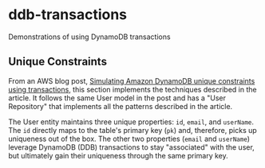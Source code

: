 # ddb-transactions

Demonstrations of using DynamoDB transactions

## Unique Constraints

From an AWS blog post, [Simulating Amazon DynamoDB unique constraints using transactions](https://aws.amazon.com/blogs/database/simulating-amazon-dynamodb-unique-constraints-using-transactions/), this section implements the techniques described in the article. It follows the same User model in the post and has a "User Repository" that implements all the patterns described in the article.

The User entity maintains three unique properties: `id`, `email`, and `userName`. The `id` directly maps to the table's primary key (`pk`) and, therefore, picks up uniqueness out of the box. The other two properties (`email` and `userName`) leverage DynamoDB (DDB) transactions to stay "associated" with the user, but ultimately gain their uniqueness through the same primary key.
